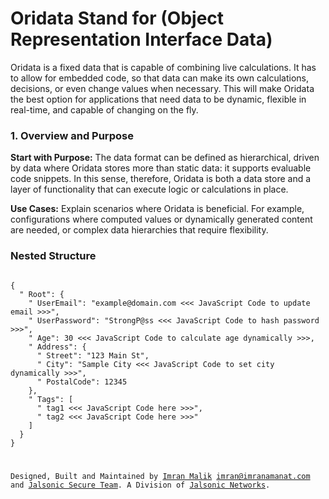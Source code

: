 # Oridata Stand for (Object Representation Interface Data)
Oridata is a fixed data that is capable of combining live calculations. It has to allow for embedded code, so that data can make its own calculations, decisions, or even change values when necessary. This will make Oridata the best option for applications that need data to be dynamic, flexible in real-time, and capable of changing on the fly.

### 1. Overview and Purpose

**Start with Purpose:** The data format can be defined as hierarchical, driven by data where Oridata stores more than static data: it supports evaluable code snippets. In this sense, therefore, Oridata is both a data store and a layer of functionality that can execute logic or calculations in place.

**Use Cases:** Explain scenarios where Oridata is beneficial. For example, configurations where computed values or dynamically generated content are needed, or complex data hierarchies that require flexibility.


### Nested Structure

<code>
{
  "<object> Root": {
    "<email> UserEmail": "example@domain.com <<< JavaScript Code to update email >>>",
    "<password> UserPassword": "StrongP@ss <<< JavaScript Code to hash password >>>",
    "<Int32> Age": 30 <<< JavaScript Code to calculate age dynamically >>>,
    "<object> Address": {
      "<string> Street": "123 Main St",
      "<string> City": "Sample City <<< JavaScript Code to set city dynamically >>>",
      "<Int32> PostalCode": 12345
    },
    "<array> Tags": [
      "<string> tag1 <<< JavaScript Code here >>>",
      "<string> tag2 <<< JavaScript Code here >>>"
    ]
  }
}
</code>



Designed, Built and Maintained by [Imran Malik](https://Imranamanat.com) imran@imranamanat.com and [Jalsonic Secure Team](https://jalsonic.com). A Division of [Jalsonic Networks](https://jalsonic.com).
